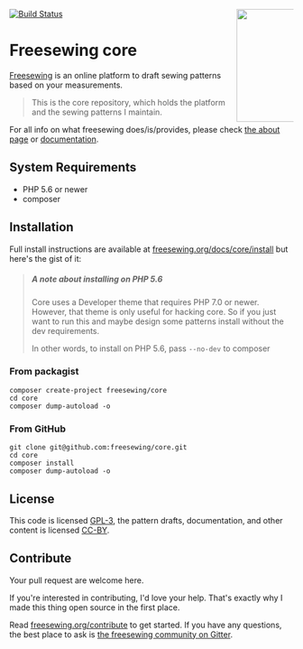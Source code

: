 <a href="https://freesewing.org/"><img src="https://freesewing.org/img/logo/black.svg" align="right" width=200 style="max-width: 20%;" /></a>
[![Build Status](https://travis-ci.org/freesewing/core.svg?branch=master)](https://travis-ci.org/freesewing/core)

# Freesewing core
[Freesewing](https://freesewing.org/) is an online platform to draft sewing patterns based on your measurements.

> This is the core repository, which holds the platform and the sewing patterns I maintain.

For all info on what freesewing does/is/provides, please check [the about page](https://freesewing.org/about/) or  [documentation](https://freesewing.org/docs/).

## System Requirements
* PHP 5.6 or newer
* composer

## Installation

Full install instructions are available at [freesewing.org/docs/core/install](https://freesewing.org/docs/core/install)
but here's the gist of it:

> ##### A note about installing on PHP 5.6
>
> Core uses a Developer theme that requires PHP 7.0 or newer. However, that theme is only 
> useful for hacking core. So if you just want to run this and maybe design some patterns
> install without the dev requirements. 
>
> In other words, to install on PHP 5.6, pass `--no-dev` to composer

### From packagist
```
composer create-project freesewing/core
cd core
composer dump-autoload -o
```

### From GitHub
```
git clone git@github.com:freesewing/core.git
cd core
composer install
composer dump-autoload -o
```

## License
This code is licensed [GPL-3](https://www.gnu.org/licenses/gpl-3.0.en.html), 
the pattern drafts, documentation, and other content is licensed [CC-BY](https://creativecommons.org/licenses/by/4.0/).

## Contribute

Your pull request are welcome here. 

If you're interested in contributing, I'd love your help.
That's exactly why I made this thing open source in the first place.

Read [freesewing.org/contribute](https://freesewing.org/contribute) to get started.
If you have any questions, the best place to ask is [the freesewing community on Gitter](https://gitter.im/freesewing/freesewing).
